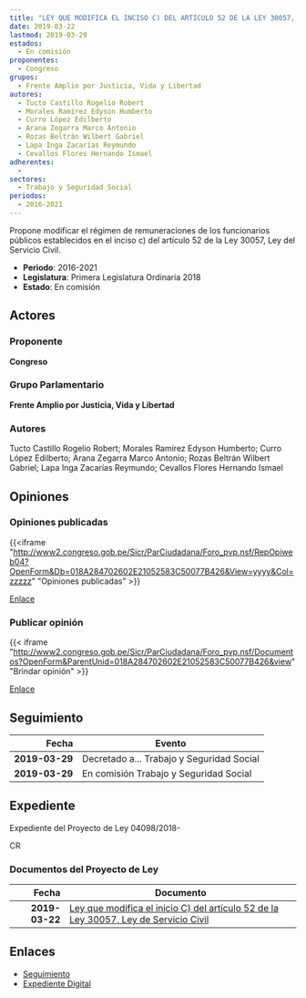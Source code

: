 ```yaml
---
title: "LEY QUE MODIFICA EL INCISO C) DEL ARTÍCULO 52 DE LA LEY 30057, LEY DE SERVICIO CIVIL"
date: 2019-03-22
lastmod: 2019-03-29
estados: 
  - En comisión
proponentes: 
  - Congreso
grupos: 
  - Frente Amplio por Justicia, Vida y Libertad
autores: 
  - Tucto Castillo Rogelio Robert
  - Morales Ramírez Edyson Humberto
  - Curro López Edilberto
  - Arana Zegarra Marco Antonio
  - Rozas Beltrán Wilbert Gabriel
  - Lapa Inga Zacarías Reymundo
  - Cevallos Flores Hernando Ismael
adherentes: 
  - 
sectores: 
  - Trabajo y Seguridad Social
periodos: 
  - 2016-2021
---
```


Propone modificar el régimen de remuneraciones de los funcionarios públicos establecidos en el inciso c) del artículo 52 de la Ley 30057, Ley del Servicio Civil.

- **Periodo**: 2016-2021
- **Legislatura**: Primera Legislatura Ordinaria 2018
- **Estado**: En comisión

## Actores

### Proponente

**Congreso**

### Grupo Parlamentario

**Frente Amplio por Justicia, Vida y Libertad**

### Autores

Tucto Castillo Rogelio Robert; Morales Ramírez Edyson Humberto; Curro López Edilberto; Arana Zegarra Marco Antonio; Rozas Beltrán Wilbert Gabriel; Lapa Inga Zacarías Reymundo; Cevallos Flores Hernando Ismael


## Opiniones

### Opiniones publicadas

{{<iframe "http://www2.congreso.gob.pe/Sicr/ParCiudadana/Foro_pvp.nsf/RepOpiweb04?OpenForm&Db=018A284702602E21052583C50077B426&View=yyyy&Col=zzzzz" "Opiniones publicadas" >}}

[Enlace](http://www2.congreso.gob.pe/Sicr/ParCiudadana/Foro_pvp.nsf/RepOpiweb04?OpenForm&Db=018A284702602E21052583C50077B426&View=yyyy&Col=zzzzz)
### Publicar opinión

{{< iframe "http://www2.congreso.gob.pe/Sicr/ParCiudadana/Foro_pvp.nsf/Documentos?OpenForm&ParentUnid=018A284702602E21052583C50077B426&view" "Brindar opinión" >}}

[Enlace](http://www2.congreso.gob.pe/Sicr/ParCiudadana/Foro_pvp.nsf/Documentos?OpenForm&ParentUnid=018A284702602E21052583C50077B426&view)

## Seguimiento

| Fecha | Evento |
|------:|--------|
| **2019-03-29** | Decretado a... Trabajo y Seguridad Social|
| **2019-03-29** | En comisión Trabajo y Seguridad Social|


## Expediente

Expediente del Proyecto de Ley 04098/2018-

CR


### Documentos del Proyecto de Ley

| Fecha | Documento |
|------:|--------|
| **2019-03-22** | [Ley que modifica el inicio C) del artículo 52 de la Ley 30057, Ley de Servicio Civil](http://www.leyes.congreso.gob.pe/Documentos/2016_2021/Proyectos_de_Ley_y_de_Resoluciones_Legislativas/PL0409820190322.pdf) |

## Enlaces 

- [Seguimiento](http://www2.congreso.gob.pe/Sicr/TraDocEstProc/CLProLey2016.nsf/f7fff46988ca05b1052578e100829cc7/60973eb8437e1383052583c5007d972d?OpenDocument)
- [Expediente Digital](http://www2.congreso.gob.pe/Sicr/TraDocEstProc/CLProLey2016.nsf/f7fff46988ca05b1052578e100829cc7/60973eb8437e1383052583c5007d972d?OpenDocument&Click=05257FB7005EB655.eb71d0cf91d8294e05256cdf006b5706/$Body/0.1C6C)
